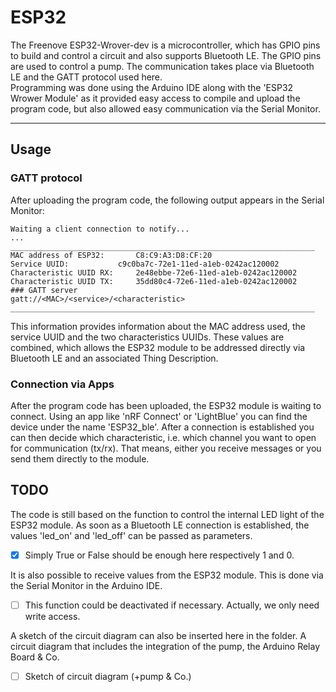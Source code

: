 # ESP32

The Freenove ESP32-Wrover-dev is a microcontroller, which has GPIO pins to build and control a circuit and also supports Bluetooth LE. The GPIO pins are used to control a pump. The communication takes place via Bluetooth LE and the GATT protocol used here.<br>
Programming was done using the Arduino IDE along with the 'ESP32 Wrower Module' as it provided easy access to compile and upload the program code, but also allowed easy communication via the Serial Monitor.
***

## Usage
### GATT protocol
After uploading the program code, the following output appears in the Serial Monitor:
```
Waiting a client connection to notify...
...
____________________________________________________________________
MAC address of ESP32:		C8:C9:A3:D8:CF:20
Service UUID:			c9c0ba7c-72e1-11ed-a1eb-0242ac120002
Characteristic UUID RX:		2e48ebbe-72e6-11ed-a1eb-0242ac120002
Characteristic UUID TX:		35dd80c4-72e6-11ed-a1eb-0242ac120002
### GATT server
gatt://<MAC>/<service>/<characteristic>
____________________________________________________________________
```
This information provides information about the MAC address used, the service UUID and the two characteristics UUIDs. These values are combined, which allows the ESP32 module to be addressed directly via Bluetooth LE and an associated Thing Description.

### Connection via Apps
After the program code has been uploaded, the ESP32 module is waiting to connect. Using an app like 'nRF Connect' or 'LightBlue' you can find the device under the name 'ESP32_ble'. After a connection is established you can then decide which characteristic, i.e. which channel you want to open for communication (tx/rx). That means, either you receive messages or you send them directly to the module.

## TODO
The code is still based on the function to control the internal LED light of the ESP32 module. As soon as a Bluetooth LE connection is established, the values 'led_on' and 'led_off' can be passed as parameters.
- [x] Simply True or False should be enough here respectively 1 and 0.

It is also possible to receive values from the ESP32 module. This is done via the Serial Monitor in the Arduino IDE.
- [ ] This function could be deactivated if necessary. Actually, we only need write access.

A sketch of the circuit diagram can also be inserted here in the folder. A circuit diagram that includes the integration of the pump, the Arduino Relay Board & Co.
- [ ] Sketch of circuit diagram (+pump & Co.)
